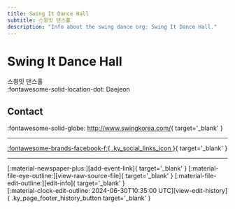 ```yaml
---
title: Swing It Dance Hall
subtitle: 스윙잇 댄스홀
description: "Info about the swing dance org: Swing It Dance Hall."
---
```


# Swing It Dance Hall

스윙잇 댄스홀  
:fontawesome-solid-location-dot: Daejeon  


## Contact

:fontawesome-solid-globe: <http://www.swingkorea.com/>{ target='_blank' }  

---

 [:fontawesome-brands-facebook-f:{ .ky_social_links_icon }](https://www.facebook.com/swingitdancehalldaejeon){ target='_blank' }

---

<div class="ky_page_footer" markdown>
<div class="ky_page_footer_trailing" markdown="span">
[:material-newspaper-plus:][add-event-link]{ target='_blank' }
[:material-file-eye-outline:][view-raw-source-file]{ target='_blank' }
[:material-file-edit-outline:][edit-info]{ target='_blank' }
</div>
<div class="ky_page_footer_leading" markdown="span">
[:material-clock-edit-outline: 2024-06-30T10:35:00 UTC][view-edit-history]{ .ky_page_footer_history_button target='_blank' }
</div>
</div>

[add-event-link]: https://github.com/swingdance/events/issues/new?assignees=&labels=add+event&projects=&template=02-add_entity.yml&title=%5Bko_KR%5D%20%3CName%3E&region=ko_KR&province=Daejeon&city=Daejeon&org_id=swing-it-dance-hall "Add Event"
[view-raw-source-file]: https://github.com/swingdance/orgs/blob/main/ko_KR/swing-it-dance-hall.json "View Raw Source File"
[edit-info]: https://github.com/swingdance/orgs/issues/new?assignees=&labels=update+org&projects=&template=03-update_entity.yml&title=%5Bko_KR%5D%20Swing%20It%20Dance%20Hall&region=ko_KR&id=swing-it-dance-hall&name=Swing%20It%20Dance%20Hall "Edit Info"

[view-edit-history]: https://github.com/swingdance/orgs/commits/main/ko_KR/swing-it-dance-hall.json "View Edit History"
